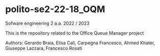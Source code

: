 # polito-se2-22-18_OQM

Sofware engineering 2 a.a. 2022 / 2023

This is the repository related to the Office Queue Manager project

Authors: Gerardo Braia, Elisa Calì, Carpegna Francesco, Ahmed Khater, Giuseppe Lazzara, Francesco Rosati

